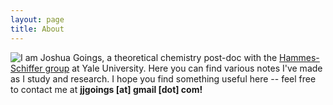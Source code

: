 ```yaml
---
layout: page
title: About
---
```

<img style="float: left;" src="assets/poprtait.jpg"> <p>I am Joshua Goings, a theoretical chemistry post-doc with the <a href="http://hammes-schiffer-group.org/">Hammes-Schiffer group</a> at Yale University. Here you can find various notes I've made as I study and research. I hope you find something useful here -- feel free to contact me at <b> jjgoings [at] gmail [dot] com!</b></p>


